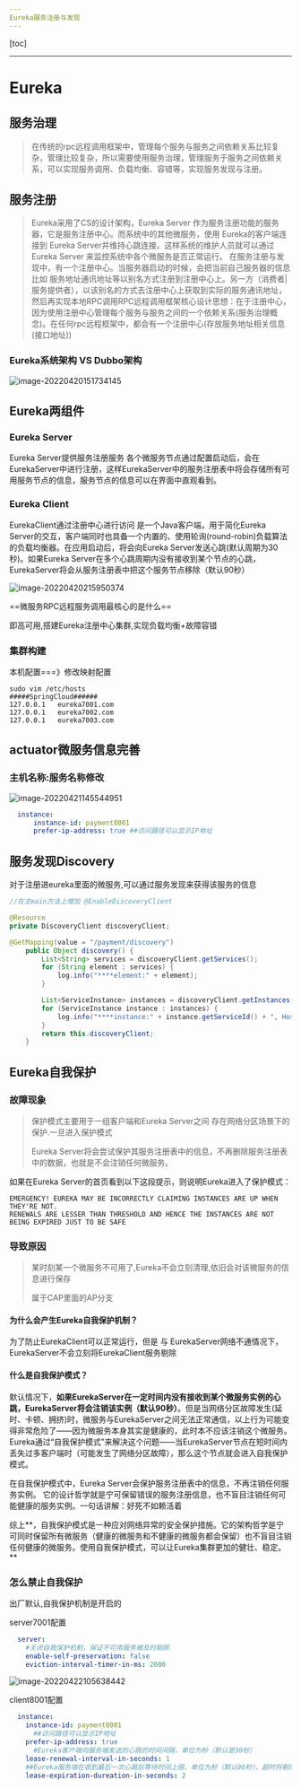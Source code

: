```yaml
---
Eureka服务注册与发现
---
```


[toc]

----

# Eureka

## 服务治理

> 在传统的rpc远程调用框架中，管理每个服务与服务之间依赖关系比较复杂，管理比较复杂，所以需要使用服务治理，管理服务于服务之间依赖关系，可以实现服务调用、负载均衡、容错等，实现服务发现与注册。



## 服务注册

>Eureka采用了CS的设计架构，Eureka Server 作为服务注册功能的服务器，它是服务注册中心。而系统中的其他微服务，使用 Eureka的客户端连接到 Eureka Server并维持心跳连接。这样系统的维护人员就可以通过 Eureka Server 来监控系统中各个微服务是否正常运行。
>在服务注册与发现中，有一个注册中心。当服务器启动的时候，会把当前自己服务器的信息 比如 服务地址通讯地址等以别名方式注册到注册中心上。另一方（消费者|服务提供者），以该别名的方式去注册中心上获取到实际的服务通讯地址，然后再实现本地RPC调用RPC远程调用框架核心设计思想：在于注册中心，因为使用注册中心管理每个服务与服务之间的一个依赖关系(服务治理概念)。在任何rpc远程框架中，都会有一个注册中心(存放服务地址相关信息(接口地址))



### Eureka系统架构 VS Dubbo架构

![image-20220420151734145](http://qiliu.luxiaobai.cn/img/image-20220420151734145.png)



## Eureka两组件

### Eureka Server

Eureka Server提供服务注册服务
各个微服务节点通过配置启动后，会在EurekaServer中进行注册，这样EurekaServer中的服务注册表中将会存储所有可用服务节点的信息，服务节点的信息可以在界面中直观看到。



### Eureka Client

EurekaClient通过注册中心进行访问
是一个Java客户端，用于简化Eureka Server的交互，客户端同时也具备一个内置的、使用轮询(round-robin)负载算法的负载均衡器。在应用启动后，将会向Eureka Server发送心跳(默认周期为30秒)。如果Eureka Server在多个心跳周期内没有接收到某个节点的心跳，EurekaServer将会从服务注册表中把这个服务节点移除（默认90秒）



![image-20220420215950374](http://qiliu.luxiaobai.cn/img/image-20220420215950374.png)



==微服务RPC远程服务调用最核心的是什么==

即高可用,搭建Eureka注册中心集群,实现负载均衡+故障容错



### 集群构建

本机配置===》修改映射配置

```shell
sudo vim /etc/hosts
#####SpringCloud######
127.0.0.1	eureka7001.com
127.0.0.1	eureka7002.com
127.0.0.1	eureka7003.com 
```



## actuator微服务信息完善

### 主机名称:服务名称修改

![image-20220421145544951](http://qiliu.luxiaobai.cn/img/image-20220421145544951.png)

```application.yml
  instance:
      instance-id: payment8001
      prefer-ip-address: true ##访问路径可以显示IP地址
```



## 服务发现Discovery

对于注册进eureka里面的微服务,可以通过服务发现来获得该服务的信息

```java
//在主main方法上增加 @EnableDiscoveryClient

@Resource
private DiscoveryClient discoveryClient;

@GetMapping(value = "/payment/discovery")
    public Object discovery() {
        List<String> services = discoveryClient.getServices();
        for (String element : services) {
            log.info("****element:" + element);
        }

        List<ServiceInstance> instances = discoveryClient.getInstances("CLOUD-PAYMENT-SERVICE");
        for (ServiceInstance instance : instances) {
            log.info("****instance:" + instance.getServiceId() + ", Host:" + instance.getHost() + ", Port:" + instance.getPort() + ",Uri:" + instance.getUri());
        }
        return this.discoveryClient;
    }
```





## Eureka自我保护

### 故障现象

> 保护模式主要用于一组客户端和Eureka Server之间 存在网络分区场景下的保护.一旦进入保护模式
>
> Eureka Server将会尝试保护其服务注册表中的信息，不再删除服务注册表中的数据，也就是不会注销任何微服务。

如果在Eureka Server的首页看到以下这段提示，则说明Eureka进入了保护模式：

```eureka
EMERGENCY! EUREKA MAY BE INCORRECTLY CLAIMING INSTANCES ARE UP WHEN THEY'RE NOT. 
RENEWALS ARE LESSER THAN THRESHOLD AND HENCE THE INSTANCES ARE NOT BEING EXPIRED JUST TO BE SAFE 

```



### 导致原因

> 某时刻某一个微服务不可用了,Eureka不会立刻清理,依旧会对该微服务的信息进行保存
>
> 属于CAP里面的AP分支

#### 为什么会产生Eureka自我保护机制？

为了防止EurekaClient可以正常运行，但是 与 EurekaServer网络不通情况下，EurekaServer不会立刻将EurekaClient服务剔除

#### 什么是自我保护模式？

默认情况下，**如果EurekaServer在一定时间内没有接收到某个微服务实例的心跳，EurekaServer将会注销该实例（默认90秒）**。但是当网络分区故障发生(延时、卡顿、拥挤)时，微服务与EurekaServer之间无法正常通信，以上行为可能变得非常危险了——因为微服务本身其实是健康的，此时本不应该注销这个微服务。Eureka通过“自我保护模式”来解决这个问题——当EurekaServer节点在短时间内丢失过多客户端时（可能发生了网络分区故障），那么这个节点就会进入自我保护模式。


在自我保护模式中，Eureka Server会保护服务注册表中的信息，不再注销任何服务实例。
它的设计哲学就是宁可保留错误的服务注册信息，也不盲目注销任何可能健康的服务实例。一句话讲解：好死不如赖活着

综上**，自我保护模式是一种应对网络异常的安全保护措施。它的架构哲学是宁可同时保留所有微服务（健康的微服务和不健康的微服务都会保留）也不盲目注销任何健康的微服务。使用自我保护模式，可以让Eureka集群更加的健壮、稳定。**



### 怎么禁止自我保护

出厂默认,自我保护机制是开启的

server7001配置

```yaml
  server:
    #关闭自我保护机制，保证不可用服务被及时剔除
    enable-self-preservation: false
    eviction-interval-timer-in-ms: 2000
```

![image-20220422105638442](http://qiliu.luxiaobai.cn/img/image-20220422105638442.png)



client8001配置

```yaml
  instance:
    instance-id: payment8001
      ##访问路径可以显示IP地址
    prefer-ip-address: true
      #Eureka客户端向服务端发送的心跳的时间间隔，单位为秒（默认是30秒）
    lease-renewal-interval-in-seconds: 1
    ##Eureka服务端在收到最后一次心跳后等待时间上限，单位为秒（默认90秒），超时将剔除
    lease-expiration-dureation-in-seconds: 2
```

















































































































































































































































































































